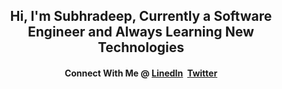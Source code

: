 <h2 align="center">Hi, I'm Subhradeep, Currently a Software Engineer and Always Learning New Technologies</h2>
<h4 align="center">Connect With Me @ <a href="https://www.linkedin.com/in/sraynitjsr" target="blank"><b>LinedIn</b></a>&nbsp&nbsp<a href="https://twitter.com/sraynitjsr" target="blank"><b>Twitter</b></a>
